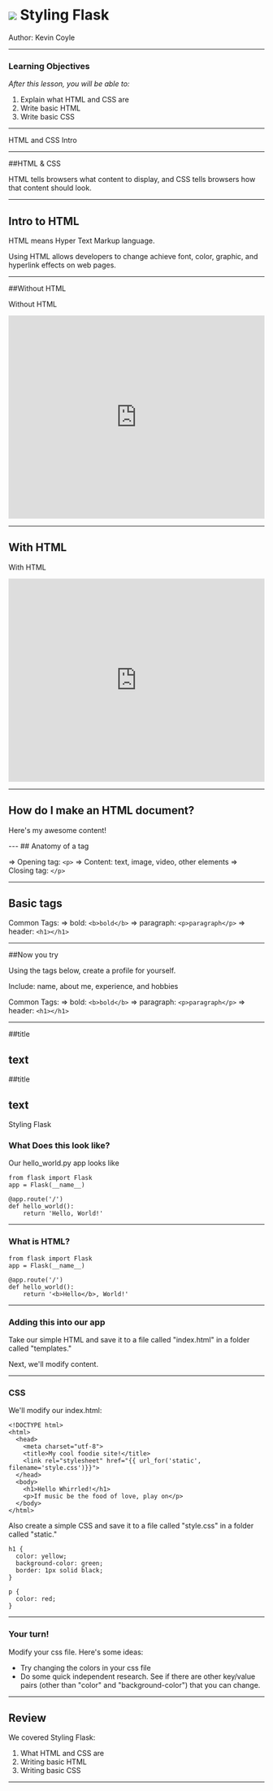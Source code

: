 # ![](https://ga-dash.s3.amazonaws.com/production/assets/logo-9f88ae6c9c3871690e33280fcf557f33.png) Styling Flask

Author: Kevin Coyle

-----

### Learning Objectives
*After this lesson, you will be able to:*
1. Explain what HTML and CSS are
2. Write basic HTML
3. Write basic CSS

---------
HTML and CSS Intro

---
##HTML & CSS
<!--
-->

HTML tells browsers what content to display, and CSS tells browsers how that content should look.

---
## Intro to HTML
<!--

-->
HTML means Hyper Text Markup language.

Using HTML allows developers to change achieve font, color, graphic, and hyperlink effects on web pages.


---
##Without HTML
<!--
Talking Points
-->
Without HTML

<iframe height="400px" width="100%" src="https://codepen.io/thisisdrewlove/pen/MXLgqW" scrolling="no" frameborder="no" allowtransparency="true" allowfullscreen="true" sandbox="allow-forms allow-pointer-lock allow-popups allow-same-origin allow-scripts allow-modals"></iframe>

---
## With HTML
<!--
Talking Points
-->

With HTML

<iframe height="400px" width="100%" src="https://codepen.io/thisisdrewlove/pen/rKPNPY?editors=1000" scrolling="no" frameborder="no" allowtransparency="true" allowfullscreen="true" sandbox="allow-forms allow-pointer-lock allow-popups allow-same-origin allow-scripts allow-modals"></iframe>

---
## How do I make an HTML document?
<!-- SLIDE
- Now that you know a little about styling HTML documents, let's look at how to create one.
- Every HTML document starts with `<!DOCTYPE html>`. If students ask why, you can explain that historically, HTML doctypes declared the set of rules to be considered good HTML (error checking, etc.). Now we just need it so that everything works.
- Then you have the <html> and </html> elements. These are known as the root elements
- <head> element comes next. This is all of the stuff that you don't want your audience to see, like keywords and page descriptions for websites.
- then <meta charset="utf-8"> which declares your character set to UTF-8. This means that you'll be able to render just about every character in almost every major language.
- the <title> element is what names your page. It's used in the name for the browser tab and when you bookmark a page
- the <body> element is all the content you want your audience to see. -->

<!DOCTYPE html>
<html>
<head>
	<meta charset="utf-8">
	<title></title>
</head>
<body>
<p> Here's my awesome content! </p>
</body>
</html>
---
## Anatomy of a tag
<!--
> The basic building blocks of an HTML document are elements
> Elements consist of an opening tag, content, and closing tag
> The tag tells the web browser how to render, or display, the content
-->

=> Opening tag: ```<p>```
=> Content: text, image, video, other elements
=> Closing tag: ```</p>```

---
## Basic tags
<!--
Talking Points
There are many kinds of tags that help create structure and flow for your webpage
Let's review some of the most basic tags
Review how different header sizes use different numbers
<h1> is the largest, and <h6> is the smallest
<h1> and <h2> are the most common
-->
Common Tags:
=> bold: ```<b>bold</b>```
=> paragraph: ```<p>paragraph</p>```
=> header: ```<h1></h1>```

---
##Now you try
<!--
Encourage students to experiment with the tags.
Their profile doesn't have to be in the same format as the Harry Potter
profile.
-->
Using the tags below, create a profile for yourself.

Include: name, about me, experience, and hobbies

Common Tags:
=> bold: ```<b>bold</b>```
=> paragraph: ```<p>paragraph</p>```
=> header: ```<h1></h1>```

---
##title
<!-- 
Talking Points
-->

text
---

##title
<!--
Talking Points
-->

text
---




Styling Flask

### What Does this look like?

<!-- SLIDE
- Our hello world Flask app is beautiful. But not everyone else knows how to look at it and fully appreciate its beauty  
- In this lesson we are going to focus on HTML -->

Our hello_world.py app looks like

```
from flask import Flask
app = Flask(__name__)

@app.route('/')
def hello_world():
    return 'Hello, World!'
```

---

### What is HTML?
<!-- SLIDE 1
HTML - Hyper Text Markup Language is not a programming language.  
  Let's try to modify our hello world app by bolding the "hello" part.
  -HTML
	- We use an opening "tag" with the B, and the closing tag, which is the same thing, and a forward slash.
              <b>Hello</b>
	- From tag to tag is known as an element, and the "hello" part is known as the content.
	- Flask can actually have HTML right in the app.
	- While it wouldn't be efficient to always write our HTML like this, we can get an idea of some styling elements called Tags
	-->

```
from flask import Flask
app = Flask(__name__)

@app.route('/')
def hello_world():
    return '<b>Hello</b>, World!'
```
---

### Adding this into our app
<!-- SLIDE 4
- It's your turn!
- We will get into how to render our HTML doc in a later lesson. However, first we want you to try your hand at writing HTML.
- You can see how your content renders directly in the browser for now... just double click on index.html after you've saved your changes
- We need to put the index.html in a folder because flask looks for our html files in a folder called "templates." More on that in a later lesson on templates. -->

Take our simple HTML and save it to a file called "index.html" in a folder called "templates."

Next, we'll modify content.

---  


### CSS

<!-- SLIDE XX
	- CSS is used to style how documents are produced to users. HTML is the most common language.
	- Let's modify our HTML document by adding in the <link> element.
	- Then we'll create a simple css file that modifies our HTML doc
	- h1 refers to the <h1> header in the HTML document
	- p refers to the p element in our HTML document. 	
	- In each CSS, notice that we have a key/value pair system
	- In css, each of these key/value pairs are called declarations.
	- We put the style.css in a folder called static because flask looks for our css files in that folder.
	- Lastly, we include a bracket to let our flask app search for our css file in that static folder. More on brackets and templates in a later lesson.
-->

We'll modify our index.html:
```
<!DOCTYPE html>
<html>
  <head>
    <meta charset="utf-8">
    <title>My cool foodie site!</title>
    <link rel="stylesheet" href="{{ url_for('static', filename='style.css')}}">
  </head>
  <body>
    <h1>Hello Whirrled!</h1>
    <p>If music be the food of love, play on</p>
  </body>
</html>
```
Also create a simple CSS and save it to a file called "style.css" in a folder called "static."
```
h1 {
  color: yellow;
  background-color: green;
  border: 1px solid black;
}

p {
  color: red;
}
```

---

### Your turn!

Modify your css file. Here's some ideas:
- Try changing the colors in your css file
- Do some quick independent research. See if there are other key/value pairs (other than "color" and "background-color") that you can change.

---
## Review
We covered Styling Flask:
1. What HTML and CSS are
2. Writing basic HTML
3. Writing basic CSS

---

